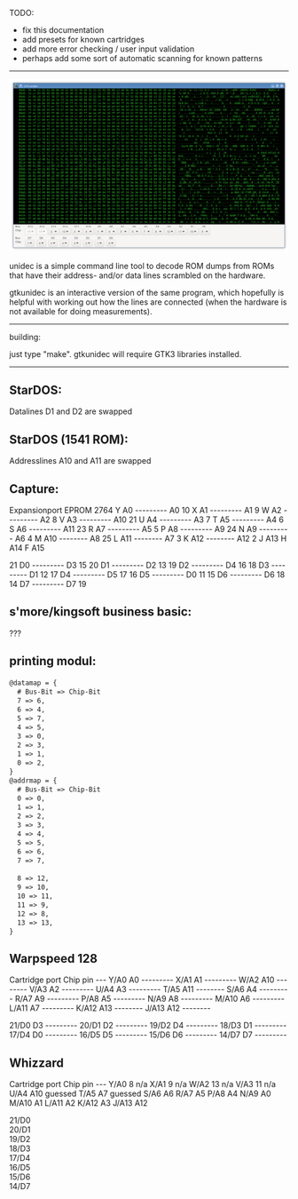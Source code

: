 

TODO:

- fix this documentation
- add presets for known cartridges
- add more error checking / user input validation
- perhaps add some sort of automatic scanning for known patterns

-------------------------------------------------------------------------------

![gtkunidec](/images/gtkunidec.png)

unidec is a simple command line tool to decode ROM dumps from ROMs that have
their address- and/or data lines scrambled on the hardware.

gtkunidec is an interactive version of the same program, which hopefully is
helpful with working out how the lines are connected (when the hardware is not
available for doing measurements).

-------------------------------------------------------------------------------

building:

just type "make". gtkunidec will require GTK3 libraries installed.

-------------------------------------------------------------------------------

StarDOS:
--------

Datalines D1 and D2 are swapped

StarDOS (1541 ROM):
-------------------

Addresslines A10 and A11 are swapped


Capture:
--------

Expansionport     EPROM 2764
Y   A0 ---------      A0    10
X   A1 ---------      A1    9
W   A2 ---------      A2    8
V   A3 ---------      A10   21
U   A4 ---------      A3    7
T   A5 ---------      A4    6
S   A6 ---------      A11   23
R   A7 ---------      A5    5
P   A8 ---------      A9    24
N   A9 ---------      A6    4
M   A10 --------      A8    25
L   A11 --------      A7    3
K   A12 --------      A12   2
J   A13
H   A14
F   A15

21  D0 ---------      D3    15
20  D1 ---------      D2    13
19  D2 ---------      D4    16
18  D3 ---------      D1    12
17  D4 ---------      D5    17
16  D5 ---------      D0    11
15  D6 ---------      D6    18
14  D7 ---------      D7    19


s'more/kingsoft business basic:
-------------------------------

???

printing modul:
---------------


    @datamap = {
      # Bus-Bit => Chip-Bit
      7 => 6,
      6 => 4,
      5 => 7,
      4 => 5,
      3 => 0,
      2 => 3,
      1 => 1,
      0 => 2,
    }
    @addrmap = {
      # Bus-Bit => Chip-Bit
      0 => 0,
      1 => 1,
      2 => 2,
      3 => 3,
      4 => 4,
      5 => 5,
      6 => 6,
      7 => 7,
      
      8 => 12,
      9 => 10,
      10 => 11,
      11 => 9,
      12 => 8,
      13 => 13,
    }



Warpspeed 128
-------------

Cartridge port     Chip pin --- 
Y/A0                A0 --------- 
X/A1                A1 --------- 
W/A2                A10 -------- 
V/A3                A2 --------- 
U/A4                A3 --------- 
T/A5                A11 -------- 
S/A6                A4 --------- 
R/A7                A9 --------- 
P/A8                A5 --------- 
N/A9                A8 --------- 
M/A10               A6 --------- 
L/A11               A7 --------- 
K/A12               A13 -------- 
J/A13               A12 -------- 


21/D0               D3 --------- 
20/D1               D2 --------- 
19/D2               D4 --------- 
18/D3               D1 --------- 
17/D4               D0 --------- 
16/D5               D5 --------- 
15/D6               D6 --------- 
14/D7               D7 --------- 

Whizzard
--------

Cartridge port     Chip pin --- 
Y/A0               8 n/a
X/A1               9 n/a
W/A2               13 n/a
V/A3               11 n/a
U/A4                A10 guessed
T/A5                A7 guessed
S/A6                A6
R/A7                A5
P/A8                A4
N/A9                A0
M/A10               A1
L/A11               A2
K/A12               A3
J/A13               A12


21/D0              
20/D1              
19/D2              
18/D3              
17/D4              
16/D5              
15/D6              
14/D7              

